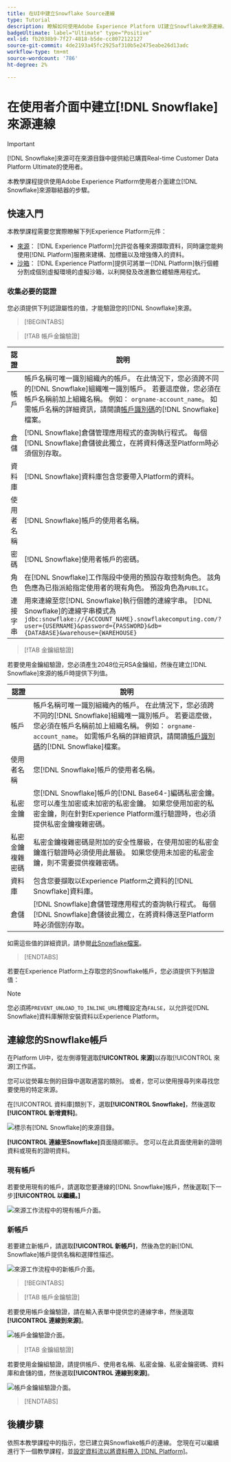 ```yaml
---
title: 在UI中建立Snowflake Source連線
type: Tutorial
description: 瞭解如何使用Adobe Experience Platform UI建立Snowflake來源連線。
badgeUltimate: label="Ultimate" type="Positive"
exl-id: fb2038b9-7f27-4818-b5de-cc8072122127
source-git-commit: 4de2193a45fc2925af310b5e2475eabe26d13adc
workflow-type: tm+mt
source-wordcount: '786'
ht-degree: 2%

---
```


# 在使用者介面中建立[!DNL Snowflake]來源連線

>[!IMPORTANT]
>
>[!DNL Snowflake]來源可在來源目錄中提供給已購買Real-time Customer Data Platform Ultimate的使用者。

本教學課程提供使用Adobe Experience Platform使用者介面建立[!DNL Snowflake]來源聯結器的步驟。

## 快速入門

本教學課程需要您實際瞭解下列Experience Platform元件：

* [來源](../../../../home.md)： [!DNL Experience Platform]允許從各種來源擷取資料，同時讓您能夠使用[!DNL Platform]服務來建構、加標籤以及增強傳入的資料。
* [沙箱](../../../../../sandboxes/home.md)： [!DNL Experience Platform]提供可將單一[!DNL Platform]執行個體分割成個別虛擬環境的虛擬沙箱，以利開發及改進數位體驗應用程式。

### 收集必要的認證

您必須提供下列認證屬性的值，才能驗證您的[!DNL Snowflake]來源。

>[!BEGINTABS]

>[!TAB 帳戶金鑰驗證]

| 認證 | 說明 |
| ---------- | ----------- |
| 帳戶 | 帳戶名稱可唯一識別組織內的帳戶。 在此情況下，您必須跨不同的[!DNL Snowflake]組織唯一識別帳戶。 若要這麼做，您必須在帳戶名稱前加上組織名稱。 例如： `orgname-account_name`。 如需帳戶名稱的詳細資訊，請閱讀[帳戶識別碼](https://docs.snowflake.com/en/user-guide/admin-account-identifier#format-1-preferred-account-name-in-your-organization)的[!DNL Snowflake]檔案。 |
| 倉儲 | [!DNL Snowflake]倉儲管理應用程式的查詢執行程式。 每個[!DNL Snowflake]倉儲彼此獨立，在將資料傳送至Platform時必須個別存取。 |
| 資料庫 | [!DNL Snowflake]資料庫包含您要帶入Platform的資料。 |
| 使用者名稱 | [!DNL Snowflake]帳戶的使用者名稱。 |
| 密碼 | [!DNL Snowflake]使用者帳戶的密碼。 |
| 角色 | 在[!DNL Snowflake]工作階段中使用的預設存取控制角色。 該角色應為已指派給指定使用者的現有角色。 預設角色為`PUBLIC`。 |
| 連接字串 | 用來連線至您[!DNL Snowflake]執行個體的連線字串。 [!DNL Snowflake]的連線字串模式為`jdbc:snowflake://{ACCOUNT_NAME}.snowflakecomputing.com/?user={USERNAME}&password={PASSWORD}&db={DATABASE}&warehouse={WAREHOUSE}` |

>[!TAB 金鑰組驗證]

若要使用金鑰組驗證，您必須產生2048位元RSA金鑰組，然後在建立[!DNL Snowflake]來源的帳戶時提供下列值。

| 認證 | 說明 |
| --- | --- |
| 帳戶 | 帳戶名稱可唯一識別組織內的帳戶。 在此情況下，您必須跨不同的[!DNL Snowflake]組織唯一識別帳戶。 若要這麼做，您必須在帳戶名稱前加上組織名稱。 例如： `orgname-account_name`。 如需帳戶名稱的詳細資訊，請閱讀[帳戶識別碼](https://docs.snowflake.com/en/user-guide/admin-account-identifier#format-1-preferred-account-name-in-your-organization)的[!DNL Snowflake]檔案。 |
| 使用者名稱 | 您[!DNL Snowflake]帳戶的使用者名稱。 |
| 私密金鑰 | 您[!DNL Snowflake]帳戶的[!DNL Base64-]編碼私密金鑰。 您可以產生加密或未加密的私密金鑰。 如果您使用加密的私密金鑰，則在針對Experience Platform進行驗證時，也必須提供私密金鑰複雜密碼。 |
| 私密金鑰複雜密碼 | 私密金鑰複雜密碼是附加的安全性層級，在使用加密的私密金鑰進行驗證時必須使用此層級。 如果您使用未加密的私密金鑰，則不需要提供複雜密碼。 |
| 資料庫 | 包含您要擷取以Experience Platform之資料的[!DNL Snowflake]資料庫。 |
| 倉儲 | [!DNL Snowflake]倉儲管理應用程式的查詢執行程式。 每個[!DNL Snowflake]倉儲彼此獨立，在將資料傳送至Platform時必須個別存取。 |

如需這些值的詳細資訊，請參閱[此Snowflake檔案](https://docs.snowflake.com/en/user-guide/key-pair-auth.html)。

>[!ENDTABS]

若要在Experience Platform上存取您的Snowflake帳戶，您必須提供下列驗證值：

>[!NOTE]
>
>您必須將`PREVENT_UNLOAD_TO_INLINE_URL`標幟設定為`FALSE`，以允許從[!DNL Snowflake]資料庫解除安裝資料以Experience Platform。

## 連線您的Snowflake帳戶

在Platform UI中，從左側導覽選取&#x200B;**[!UICONTROL 來源]**&#x200B;以存取[!UICONTROL 來源]工作區。

您可以從熒幕左側的目錄中選取適當的類別。 或者，您可以使用搜尋列來尋找您要使用的特定來源。

在[!UICONTROL 資料庫]類別下，選取&#x200B;**[!UICONTROL Snowflake]**，然後選取&#x200B;**[!UICONTROL 新增資料]**。

![標示有[!DNL Snowflake]的來源目錄。](../../../../images/tutorials/create/snowflake/catalog.png)

**[!UICONTROL 連線至Snowflake]**&#x200B;頁面隨即顯示。 您可以在此頁面使用新的證明資料或現有的證明資料。

### 現有帳戶

若要使用現有的帳戶，請選取您要連線的[!DNL Snowflake]帳戶，然後選取[下一步]**[!UICONTROL 以繼續。]**

![來源工作流程中的現有帳戶介面。](../../../../images/tutorials/create/snowflake/existing.png)

### 新帳戶

若要建立新帳戶，請選取&#x200B;**[!UICONTROL 新帳戶]**，然後為您的新[!DNL Snowflake]帳戶提供名稱和選擇性描述。

![來源工作流程中的新帳戶介面。](../../../../images/tutorials/create/snowflake/new.png)

>[!BEGINTABS]

>[!TAB 帳戶金鑰驗證]

若要使用帳戶金鑰驗證，請在輸入表單中提供您的連線字串，然後選取&#x200B;**[!UICONTROL 連線到來源]**。

![帳戶金鑰驗證介面。](../../../../images/tutorials/create/snowflake/connection-string.png)

>[!TAB 金鑰組驗證]

若要使用金鑰組驗證，請提供帳戶、使用者名稱、私密金鑰、私密金鑰密碼、資料庫和倉儲的值，然後選取&#x200B;**[!UICONTROL 連線到來源]**。

![帳戶金鑰組驗證介面。](../../../../images/tutorials/create/snowflake/key-pair.png)

>[!ENDTABS]

## 後續步驟

依照本教學課程中的指示，您已建立與Snowflake帳戶的連線。 您現在可以繼續進行下一個教學課程，並[設定資料流以將資料帶入 [!DNL Platform]](../../dataflow/databases.md)。
